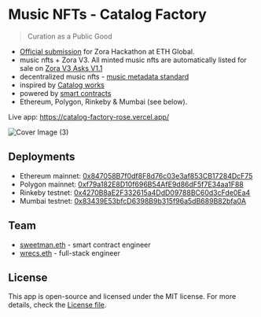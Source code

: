 # Music NFTs - Catalog Factory

> Curation as a Public Good

-   [Official submission](https://ethglobal.com/showcase/catalog-factory-8jx5g) for Zora Hackathon at ETH Global.
-   music nfts + Zora V3. All minted music nfts are automatically listed for sale on [Zora V3 Asks V1.1](https://docs.zora.co/docs/smart-contracts/modules/Asks/zora-v3-asks-v1.1)
-   decentralized music nfts - [music metadata standard](https://www.npmjs.com/package/onchain-music-metadata)
-   inspired by [Catalog works](https://beta.catalog.works/)
-   powered by [smart contracts](https://github.com/SweetmanTech/catalog-works)
-   Ethereum, Polygon, Rinkeby & Mumbai (see below).

Live app: https://catalog-factory-rose.vercel.app/

![Cover Image (3)](https://user-images.githubusercontent.com/23249402/183305067-10d10e98-0fad-485a-bdab-b82d49a19a1d.png)

## Deployments

-   Ethereum mainnet: [0x847058B7f0df8F8d76c03e3af853CB17284DcF75](https://etherscan.io/address/0x847058B7f0df8F8d76c03e3af853CB17284DcF75#code)
-   Polygon mainnet: [0xf79a182E8D10f696B54AfE9d86dF5f7E34aa1F88](https://polygonscan.com/address/0xf79a182E8D10f696B54AfE9d86dF5f7E34aa1F88#code)
-   Rinkeby testnet: [0x4270B8aE2F332615a4DdD09788BC60d3cFde0Ea4](https://rinkeby.etherscan.io/address/0x4270B8aE2F332615a4DdD09788BC60d3cFde0Ea4#code)
-   Mumbai testnet: [0x83439E53bfcD6398B9b315f96a5dB689B82bfa0A](https://mumbai.polygonscan.com/address/0x83439E53bfcD6398B9b315f96a5dB689B82bfa0A#code)

## Team

-   [sweetman.eth](https://twitter.com/sweetman_eth) - smart contract engineer
-   [wrecs.eth](https://twitter.com/0xErick) - full-stack engineer

## License

This app is open-source and licensed under the MIT license. For more details, check the [License file](LICENSE).
